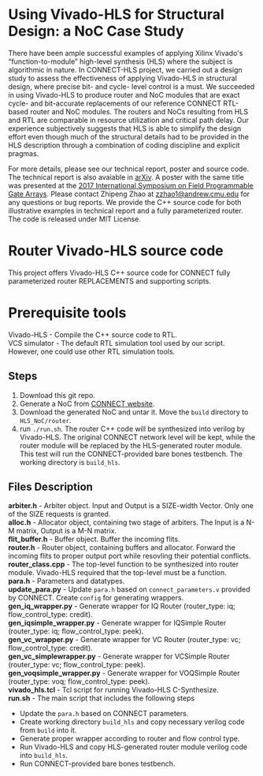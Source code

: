 # Using Vivado-HLS for Structural Design: a NoC Case Study
There have been ample successful examples of applying Xilinx Vivado's “function-to-module” high-level synthesis (HLS) where the subject is algorithmic in nature. In CONNECT-HLS project, we carried out a design study to assess the effectiveness of applying Vivado-HLS in structural design, where precise bit- and cycle- level control is a must. We succeeded in using Vivado-HLS to produce router and NoC modules that are exact cycle- and bit-accurate replacements of our reference CONNECT RTL-based router and NoC modules. The routers and NoCs resulting from HLS and RTL are comparable in resource utilization and critical path delay. Our experience subjectively suggests that HLS is able to simplify the design effort even though much of the structural details had to be provided in the HLS description through a combination of coding discipline and explicit pragmas.

For more details, please see our technical report, poster and source code. The technical report is also avaiable in [arXiv](https://arxiv.org/abs/1710.10290). A poster with the same title was presented at the [2017 International Symposium on Field Programmable Gate Arrays](https://dl.acm.org/doi/10.1145/3020078.3021772). Please contact Zhipeng Zhao at zzhao1@andrew.cmu.edu for any questions or bug reports. We provide the C++ source code for both illustrative examples in technical report and a fully parameterized router. The code is released under MIT License.

# Router Vivado-HLS source code
This project offers Vivado-HLS C++ source code for CONNECT fully parameterized router REPLACEMENTS and supporting scripts.

# Prerequisite tools
Vivado-HLS - Compile the C++ source code to RTL. <br />
VCS simulator - The default RTL simulation tool used by our script. However, one could use other RTL simulation tools. 

## Steps
1. Download this git repo.
2. Generate a NoC from [CONNECT website](http://users.ece.cmu.edu/~mpapamic/connect/).
3. Download the generated NoC and untar it. Move the `build` directory to `HLS_NoC/router`.
4. run `./run.sh`. The router C++ code will be synthesized into verilog by Vivado-HLS. The original CONNECT network level will be kept, while the router module will be replaced by the HLS-generated router module. This test will run the CONNECT-provided bare bones testbench. The working directory is `build_hls`.

## Files Description
**arbiter.h** - Arbiter object. Input and Output is a SIZE-width Vector. Only one of the SIZE requests is granted. <br />
**alloc.h** - Allocator object, containing two stage of arbiters. The Input is a N-M matrix, Output is a M-N matrix. <br />
**flit_buffer.h** - Buffer object. Buffer the incoming flits. <br />
**router.h** - Router object, containing buffers and allocator. Forward the incoming flits to proper output port while resovling their potential conflicts. <br />
**router_class.cpp** - The top-level function to be synthesized into router module. Vivado-HLS required that the top-level must be a function. <br />
**para.h** - Parameters and datatypes. <br />
**update_para.py** - Update `para.h` based on `connect_parameters.v` provided by CONNECT. Create `config` for generating wrappers. <br />
**gen_iq_wrapper.py** - Generate wrapper for IQ Router (router_type: iq; flow_control_type: credit). <br />
**gen_iqsimple_wrapper.py** - Generate wrapper for IQSimple Router (router_type: iq; flow_control_type: peek). <br />
**gen_vc_wrapper.py** - Generate wrapper for VC Router (router_type: vc; flow_control_type: credit). <br />
**gen_vc_simplewrapper.py** - Generate wrapper for VCSimple Router (router_type: vc; flow_control_type: peek). <br />
**gen_voqsimple_wrapper.py** - Generate wrapper for VOQSimple Router (router_type: voq; flow_control_type: peek). <br />
**vivado_hls.tcl** - Tcl script for running Vivado-HLS C-Synthesize. <br />
**run.sh** - The main script that includes the following steps
- Update the `para.h` based on CONNECT parameters. 
- Create working directory `build_hls` and copy necessary verilog code from `build` into it. 
- Generate proper wrapper according to router and flow control type. 
- Run Vivado-HLS and copy HLS-generated router module verilog code into `build_hls`. 
- Run CONNECT-provided bare bones testbench.
